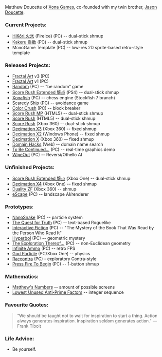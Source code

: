 Matthew Doucette of [Xona Games](https://github.com/XonaGames), co-founded with my twin brother, [Jason Doucette](https://github.com/JDoucette).
### Current Projects:
- [HiKōri 火氷](http://xona.com/hikori/) (FireIce) (PC) -- dual-stick shmup
- [Kakeru 乗数](http://xona.com/kakeru/) (PC) -- dual-stick shmup
- MonoGame Template (PC) -- low-res 2D sprite-based retro-style template

### Released Projects:
- [Fractal Art](https://youtu.be/fpyS-u69-zs) v3 (PC)
- [Fractal Art](https://youtu.be/1pK00KAIC9Q) v1 (PC)
- [Random](http://xona.com/random) (PC) -- "be random" game
- [Score Rush Extended 撃点](http://xona.com/scorerush/) (PS4) -- dual-stick shmup
- [Xonafish](http://xona.com/xonafish/) (PC) -- chess engine (Stockfish 7 branch)
- [Scaredy Ship](http://xona.com/scaredyship/) (PC) -- avoidance game
- [Color Crush](http://xona.com/colorcrush/) (PC) -- block breaker
- [Score Rush MP](http://xona.com/scorerush/html5/) (HTML5) -- dual-stick shmup
- [Score Rush](http://xona.com/scorerush/html5/) (HTML5) -- dual-stick shmup
- [Score Rush](http://xona.com/scorerush/x360/) (Xbox 360) -- dual-stick shmup
- [Decimation X3](http://xona.com/decimationx3/) (Xbox 360) -- fixed shmup
- [Decimation X2](http://xona.com/decimationx2/) (Windows Phone) -- fixed shmup
- [Decimation X](http://xona.com/decimationx/) (Xbox 360) -- fixed shmup
- [Domain Hacks](http://xona.com/domainhacks/) (Web) -- domain name search
- [To Be Continued...](http://xona.com/tbc/) (PC) -- real-time graphics demo
- [WipeOut](http://xona.com/wipeout/) (PC) -- Reversi/Othello AI
### Unfinished Projects:
- [Score Rush Extended 撃点](http://xona.com/scorerush/) (Xbox One) -- dual-stick shmup
- [Decimation X4](http://xona.com/decimationx4/) (Xbox One) -- fixed shmup
- [Duality ZF](http://xona.com/dualityzf/) (Xbox 360) -- shmup
- [eScape](http://xona.com/escape/) (PC) -- landscape AI/renderer
### Prototypes:
- [NanoSnake](https://www.youtube.com/playlist?list=PLYUwJ3dlBCsVuN_dRL6TDp9FynDq0oy14) (PC) -- particle system
- [The Quest for Truth](http://xona.com/quest/) (PC) -- text-based Roguelike
- [Interactive Fiction](https://youtu.be/I6-GujXBzgk) (PC) -- "The Mystery of the Book That Was Read by the Person Who Read It"
- [Hyperbol](http://xona.com/hyperbol/) (PC) -- geometric mystery
- [The Exploration Thereof...](http://xona.com/exploration/) (PC) -- non-Euclidean geometry
- [Infinite Ammo](http://xona.com/infiniteammo/) (PC) -- retro FPS
- [God Particle](http://xona.com/godparticle/) (PC/Xbox One) -- physics
- [Raccontra](http://xona.com/raccontra/) (PC) - exploratory Contra-style
- [Press Fire To Begin](http://xona.com/pressfire/) (PC) -- 1-button shmup
### Mathematics:
- [Matthew's Numbers](http://xona.com/matthewsnumbers/) -- amount of possible screens
- [Lowest Unused Anti-Prime Factors](https://oeis.org/A332271) -- integer sequence
### Favourite Quotes:
> "We should be taught not to wait for inspiration to start a thing. Action always generates inspiration. Inspiration seldom generates action." — Frank Tibolt
### Life Advice:
- Be yourself.

<!--
**Xonatron/Xonatron** is a ✨ _special_ ✨ repository because its `README.md` (this file) appears on your GitHub profile.

Here are some ideas to get you started:

- 🔭 I’m currently working on ...
- 🌱 I’m currently learning ...
- 👯 I’m looking to collaborate on ...
- 🤔 I’m looking for help with ...
- 💬 Ask me about ...
- 📫 How to reach me: ...
- 😄 Pronouns: ...
- ⚡ Fun fact: ...
-->
